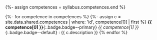 {%- assign competences = syllabus.competences.end %}

{%- for competence in competences %}
    {%- assign c = site.data.shared.competences | where: 'id', competence[0] | first %}
**{{ competence[0] }}**{:.badge.badge--primary} *{{ competence[1] }}*{:.badge.badge--default}
: {{ c.description }}
{% endfor %}
